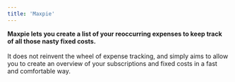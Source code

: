 ```yaml
---
title: 'Maxpie'
---
```


**Maxpie lets you create a list of your reoccurring expenses to keep track of all those nasty fixed costs.**
\
\
It does not reinvent the wheel of expense tracking, and simply aims to allow you to create an overview of your subscriptions and fixed costs in a fast and comfortable way.
